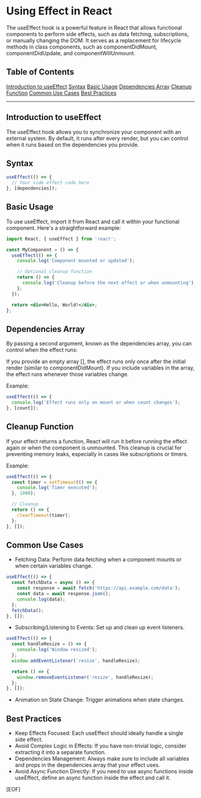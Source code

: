 # Using Effect in React

The useEffect hook is a powerful feature in React that allows functional components to perform side effects, such as data fetching, subscriptions, or manually changing the DOM. It serves as a replacement for lifecycle methods in class components, such as componentDidMount, componentDidUpdate, and componentWillUnmount.

## Table of Contents

[Introduction to useEffect](#introduction-to-useeffect)
[Syntax](#syntax)
[Basic Usage](#basic-usage)
[Dependencies Array](#dependencies-array)
[Cleanup Function](#cleanup-function)
[Common Use Cases](#common-use-cases)
[Best Practices](#best-practices)

---

## Introduction to useEffect

The useEffect hook allows you to synchronize your component with an external system. By default, it runs after every render, but you can control when it runs based on the dependencies you provide.

## Syntax

```jsx
useEffect(() => {
  // Your side effect code here
}, [dependencies]);
```

## Basic Usage

To use useEffect, import it from React and call it within your functional component. Here's a straightforward example:

```jsx
import React, { useEffect } from 'react';

const MyComponent = () => {
  useEffect(() => {
    console.log('Component mounted or updated');

    // Optional cleanup function
    return () => {
      console.log('Cleanup before the next effect or when unmounting');
    };
  });

  return <div>Hello, World!</div>;
};
```

## Dependencies Array

By passing a second argument, known as the dependencies array, you can control when the effect runs:

If you provide an empty array [], the effect runs only once after the initial render (similar to componentDidMount).
If you include variables in the array, the effect runs whenever those variables change.

Example:

```jsx
useEffect(() => {
  console.log('Effect runs only on mount or when count changes');
}, [count]);
```

## Cleanup Function

If your effect returns a function, React will run it before running the effect again or when the component is unmounted. This cleanup is crucial for preventing memory leaks, especially in cases like subscriptions or timers.

Example:

```jsx
useEffect(() => {
  const timer = setTimeout(() => {
    console.log('Timer executed');
  }, 1000);

  // Cleanup
  return () => {
    clearTimeout(timer);
  };
}, []);
```

## Common Use Cases

- Fetching Data: Perform data fetching when a component mounts or when certain variables change.

```jsx
useEffect(() => {
  const fetchData = async () => {
    const response = await fetch('https://api.example.com/data');
    const data = await response.json();
    console.log(data);
  };
  fetchData();
}, []);
```

- Subscribing/Listening to Events: Set up and clean up event listeners.

```jsx
useEffect(() => {
  const handleResize = () => {
    console.log('Window resized');
  };
  window.addEventListener('resize', handleResize);

  return () => {
    window.removeEventListener('resize', handleResize);
  };
}, []);
```

- Animation on State Change: Trigger animations when state changes.

## Best Practices

- Keep Effects Focused: Each useEffect should ideally handle a single side effect.
- Avoid Complex Logic in Effects: If you have non-trivial logic, consider extracting it into a separate function.
- Dependencies Management: Always make sure to include all variables and props in the dependencies array that your effect uses.
- Avoid Async Function Directly: If you need to use async functions inside useEffect, define an async function inside the effect and call it.

[EOF]
